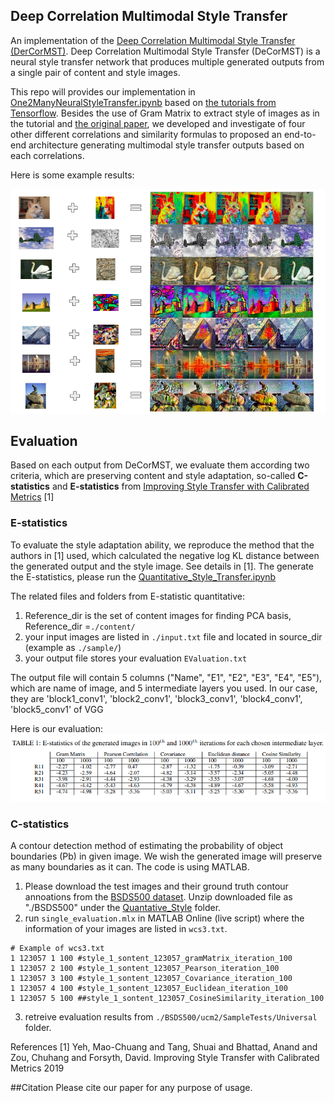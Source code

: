 ## Deep Correlation Multimodal Style Transfer

An implementation of the [Deep Correlation Multimodal Style Transfer (DerCorMST)](https://ieeexplore.ieee.org/stamp/stamp.jsp?tp=&arnumber=9570351&fbclid=IwAR3BG6HEA3lReyvBvnLOeJBBxhke-Zu6jx0zDrF4GOcjJ3TVGrF5vzb9-9o).
Deep Correlation Multimodal Style Transfer (DeCorMST) is a neural style transfer network that produces multiple generated outputs from a single pair of content and style images.

This repo will provides our implementation in [One2ManyNeuralStyleTransfer.ipynb](One2Many%20NeuralStyleTransfer.ipynb)
based on [the tutorials from Tensorflow](https://www.tensorflow.org/tutorials/generative/style_transfer). Besides the use of Gram
Matrix to extract style of images as in the tutorial and [the original paper](https://arxiv.org/abs/1508.06576), we developed and investigate of four 
other different correlations and similarity formulas to proposed an end-to-end architecture generating multimodal style transfer outputs based on 
each correlations.

Here is some example results:

![Alt text](images/Samples_Results.png)

## Evaluation
Based on each output from DeCorMST, we evaluate them according two criteria, which are preserving content and style adaptation,
so-called **C-statistics** and **E-statistics** from [Improving Style Transfer with Calibrated Metrics](https://openaccess.thecvf.com/content_WACV_2020/papers/Yeh_Improving_Style_Transfer_with_Calibrated_Metrics_WACV_2020_paper.pdf) [1]

### E-statistics
To evaluate the style adaptation ability, we reproduce the method that the authors in [1] used, which calculated the negative log KL distance between 
the generated output and the style image. See details in [1].
The generate the E-statistics, please run the [Quantitative_Style_Transfer.ipynb](Quantative_Style/Baed_E_scripts/Quantative_Style_Transfer.ipynb)

The related files and folders from E-statistic quantitative:
1. Reference_dir is the set of content images for finding PCA basis,  Reference_dir =`./content/`
2. your input images are listed in `./input.txt` file and located in source_dir (example as `./sample/`)
3. your output file stores your evaluation `EValuation.txt`

The output file will contain 5 columns ("Name", "E1", "E2", "E3", "E4", "E5"), which are name of image, and 5 intermediate
layers you used. In our case, they are 'block1_conv1', 'block2_conv1', 'block3_conv1', 'block4_conv1', 'block5_conv1' of VGG

Here is our evaluation:
![Alt_text](images/E-statistics.png)

### C-statistics
A contour detection method of estimating the probability of object boundaries (Pb) in given image. We wish the generated image
will preserve as many boundaries as it can.
The code is using MATLAB. 
1. Please download the test images and their ground truth contour annoations from the [BSDS500 dataset](https://www.dropbox.com/s/nflmpwisbpr1ebw/BSDS500.zip?dl=0). Unzip downloaded file as "./BSDS500" under the [Quantative_Style](./Quantative_Style) folder.
2. run `single_evaluation.mlx` in MATLAB Online (live script) where the information of your images are listed in `wcs3.txt`.
```
# Example of wcs3.txt
1 123057 1 100 #style_1_sontent_123057_gramMatrix_iteration_100
1 123057 2 100 #style_1_sontent_123057_Pearson_iteration_100
1 123057 3 100 #style_1_sontent_123057_Covariance_iteration_100
1 123057 4 100 #style_1_sontent_123057_Euclidean_iteration_100
1 123057 5 100 ##style_1_sontent_123057_CosineSimilarity_iteration_100

```
3. retreive evaluation results from `./BSDS500/ucm2/SampleTests/Universal` folder.

References
[1] Yeh, Mao-Chuang and Tang, Shuai and Bhattad, Anand and Zou, Chuhang and Forsyth, David. Improving Style Transfer with Calibrated Metrics
2019

##Citation
Please cite our paper for any purpose of usage.


